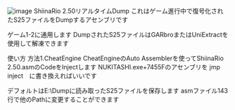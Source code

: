 ![image](https://github.com/Shiyaemetu/NoGalGameEncryption/blob/main/1.gif)
ShiinaRio 2.50リアルタイムDump
これはゲーム進行中で復号化されたS25ファイルをDumpするアセンブリです

ゲーム1-2に通用します
DumpされたS25ファイルはGARbroまたはUniExtractを使用して解凍できます

使い方
方法1.CheatEngine
CheatEngineのAuto Assemblerを使ってShiinaRio 2.50.asmのCodeをInjectします
NUKITASHI.exe+7455Fのアセンブリを jmp inject　に書き換えればいいです

デフォルトはE:\Dumpに読み取ったS25ファイルを保存します
asmファイル143行で他のPathに変更することができます
